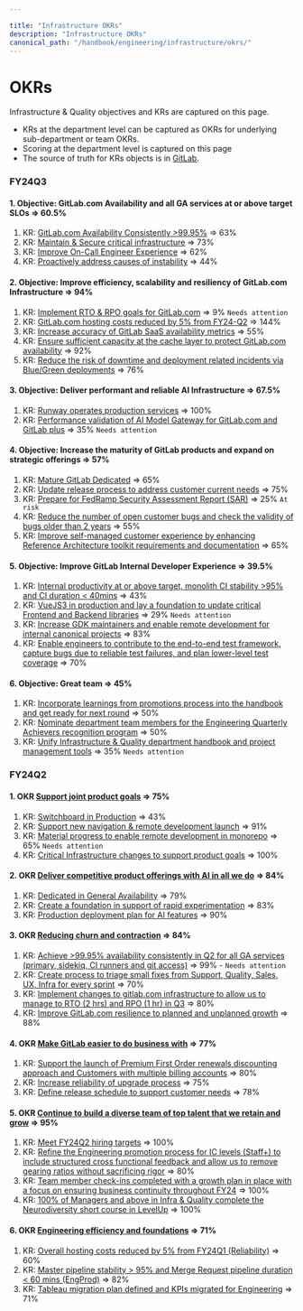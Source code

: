 ```yaml
---

title: "Infrastructure OKRs"
description: "Infrastructure OKRs"
canonical_path: "/handbook/engineering/infrastructure/okrs/"
---
```








# OKRs

Infrastructure & Quality objectives and KRs are captured on this page. 
- KRs at the department level can be captured as OKRs for underlying sub-department or team OKRs.
- Scoring at the department level is captured on this page
- The source of truth for KRs objects is in [GitLab](https://gitlab.com/gitlab-com/gitlab-OKRs/-/issues/?sort=due_date&state=opened&label_name%5B%5D=Department%3A%3AInfrastructure%20%26%20Quality&label_name%5B%5D=OKR&label_name%5B%5D=division%3A%3AEngineering&first_page_size=20). 

### FY24Q3

#### 1. **Objective:** GitLab.com Availability and all GA services at or above target SLOs => 60.5%
1. KR: [GitLab.com Availability Consistently >99.95%](https://gitlab.com/gitlab-com/gitlab-OKRs/-/work_items/3408) => 63%
1. KR: [Maintain & Secure critical infrastructure](https://gitlab.com/gitlab-com/gitlab-OKRs/-/work_items/3413) => 73%
1. KR: [Improve On-Call Engineer Experience](https://gitlab.com/gitlab-com/gitlab-OKRs/-/work_items/3414) => 62%
1. KR: [Proactively address causes of instability](https://gitlab.com/gitlab-com/gitlab-OKRs/-/work_items/3415) => 44%

#### 2. **Objective:** Improve efficiency, scalability and resiliency of GitLab.com Infrastructure => 94%
1. KR: [Implement RTO & RPO goals for GitLab.com](https://gitlab.com/gitlab-com/gitlab-OKRs/-/work_items/3701) => 9% `Needs attention`
1. KR: [GitLab.com hosting costs reduced by 5% from FY24-Q2](https://gitlab.com/gitlab-com/gitlab-OKRs/-/work_items/3400) => 144% 
1. KR: [Increase accuracy of GitLab SaaS availability metrics](https://gitlab.com/gitlab-com/gitlab-OKRs/-/work_items/3491) => 55%
1. KR: [Ensure sufficient capacity at the cache layer to protect GitLab.com availability](https://gitlab.com/gitlab-com/gitlab-OKRs/-/work_items/3492) => 92%
1. KR: [Reduce the risk of downtime and deployment related incidents via Blue/Green deployments](https://gitlab.com/gitlab-com/gitlab-OKRs/-/work_items/3546) => 76%

#### 3. **Objective:** Deliver performant and reliable AI Infrastructure => 67.5%
1. KR: [Runway operates production services](https://gitlab.com/gitlab-com/gitlab-OKRs/-/work_items/3494) => 100%
1. KR: [Performance validation of AI Model Gateway for GitLab.com and GitLab plus](https://gitlab.com/gitlab-com/gitlab-OKRs/-/work_items/4119) => 35% `Needs attention`

#### 4. **Objective:** Increase the maturity of GitLab products and expand on strategic offerings => 57%
1. KR: [Mature GitLab Dedicated](https://gitlab.com/gitlab-com/gitlab-OKRs/-/work_items/3495) => 65%
1. KR: [Update release process to address customer current needs](https://gitlab.com/gitlab-com/gitlab-OKRs/-/work_items/3497) => 75%
1. KR: [Prepare for FedRamp Security Assessment Report (SAR)](https://gitlab.com/gitlab-com/gitlab-OKRs/-/work_items/3498) => 25% `At risk`
1. KR: [Reduce the number of open customer bugs and check the validity of bugs older than 2 years](https://gitlab.com/gitlab-com/gitlab-OKRs/-/work_items/4061) => 55%
1. KR: [Improve self-managed customer experience by enhancing Reference Architecture toolkit requirements and documentation](https://gitlab.com/gitlab-com/gitlab-OKRs/-/work_items/3948) => 65%

#### 5. **Objective:** Improve GitLab Internal Developer Experience => 39.5%
1. KR: [Internal productivity at or above target, monolith CI stability >95% and CI duration < 40mins](https://gitlab.com/gitlab-com/gitlab-OKRs/-/work_items/3911) => 43%
1. KR: [VueJS3 in production and lay a foundation to update critical Frontend and Backend libraries](https://gitlab.com/gitlab-com/gitlab-OKRs/-/work_items/3912) => 29% `Needs attention`
1. KR: [Increase GDK maintainers and enable remote development for internal canonical projects](https://gitlab.com/gitlab-com/gitlab-OKRs/-/work_items/3913) => 83%
1. KR: [Enable engineers to contribute to the end-to-end test framework, capture bugs due to reliable test failures, and plan lower-level test coverage](https://gitlab.com/gitlab-com/gitlab-OKRs/-/work_items/4116) => 70%

#### 6. **Objective:** Great team => 45%
1. KR: [Incorporate learnings from promotions process into the handbook and get ready for next round]() => 50% 
1. KR: [Nominate department team members for the Engineering Quarterly Achievers recognition program]() => 50% 
1. KR: [Unify Infrastructure & Quality department handbook and project management tools]() => 35% `Needs attention`

### FY24Q2

#### 1. OKR [Support joint product goals](https://gitlab.com/gitlab-com/gitlab-OKRs/-/work_items/1798?iid_path=true) => 75%
1. KR: [Switchboard in Production](https://gitlab.com/gitlab-com/gitlab-OKRs/-/work_items/2427) => 43% 
1. KR: [Support new navigation & remote development launch](https://gitlab.com/gitlab-com/gitlab-OKRs/-/work_items/2293) => 91% 
1. KR: [Material progress to enable remote development in monorepo](https://gitlab.com/gitlab-com/gitlab-OKRs/-/work_items/2428) => 65% `Needs attention`
1. KR: [Critical Infrastructure changes to support product goals](https://gitlab.com/gitlab-com/gitlab-OKRs/-/work_items/2462) => 100% 

#### 2. OKR [Deliver competitive product offerings with AI in all we do](https://gitlab.com/gitlab-com/gitlab-OKRs/-/work_items/1799) => 84%
1. KR: [Dedicated in General Availability](https://gitlab.com/gitlab-com/gitlab-OKRs/-/work_items/2426) => 79% 
1. KR: [Create a foundation in support of rapid experimentation](https://gitlab.com/gitlab-com/gitlab-OKRs/-/work_items/2425) => 83%
1. KR: [Production deployment plan for AI features](https://gitlab.com/gitlab-com/gitlab-OKRs/-/work_items/2186) => 90%  

#### 3. OKR [Reducing churn and contraction](https://gitlab.com/gitlab-com/gitlab-OKRs/-/work_items/1800?iid_path=true) => 84%
1. KR: [Achieve >99.95% availability consistently in Q2 for all GA services (primary, sidekiq, CI runners and git access)](https://gitlab.com/gitlab-com/gitlab-OKRs/-/work_items/2458) => 99% - `Needs attention`
1. KR: [Create process to triage small fixes from Support, Quality, Sales, UX, Infra for every sprint](https://gitlab.com/gitlab-com/gitlab-OKRs/-/work_items/2460) => 70% 
1. KR: [Implement changes to gitlab.com infrastructure to allow us to manage to RTO (2 hrs) and RPO (1 hr) in Q3](https://gitlab.com/gitlab-com/gitlab-OKRs/-/work_items/2459) => 80%
1. KR: [Improve GitLab.com resilience to planned and unplanned growth](https://gitlab.com/gitlab-com/gitlab-OKRs/-/work_items/2461) => 88%

#### 4. OKR [Make GitLab easier to do business with](https://gitlab.com/gitlab-com/gitlab-OKRs/-/work_items/1801?iid_path=true) => 77%
1. KR: [Support the launch of Premium First Order renewals discounting approach and Customers with multiple billing accounts](https://gitlab.com/gitlab-com/gitlab-OKRs/-/work_items/2463) => 80% 
1. KR: [Increase reliability of upgrade process](https://gitlab.com/gitlab-com/gitlab-OKRs/-/work_items/2464) => 75%
1. KR: [Define release schedule to support customer needs](https://gitlab.com/gitlab-com/gitlab-OKRs/-/work_items/2465) => 78%

#### 5. OKR [Continue to build a diverse team of top talent that we retain and grow](https://gitlab.com/gitlab-com/gitlab-OKRs/-/work_items/1802?iid_path=true) => 95%
1. KR: [Meet FY24Q2 hiring targets](https://gitlab.com/gitlab-com/gitlab-OKRs/-/work_items/2315) => 100% 
1. KR: [Refine the Engineering promotion process for IC levels (Staff+) to include structured cross functional feedback and allow us to remove gearing ratios without sacrificing rigor](https://gitlab.com/gitlab-com/gitlab-OKRs/-/work_items/2466) => 80%
1. KR: [Team member check-ins completed with a growth plan in place with a focus on ensuring business continuity throughout FY24](https://gitlab.com/gitlab-com/gitlab-OKRs/-/work_items/2467) => 100%
1. KR: [100% of Managers and above in Infra & Quality complete the Neurodiversity short course in LevelUp](https://gitlab.com/gitlab-com/gitlab-OKRs/-/work_items/2468) => 100%

#### 6. OKR [Engineering efficiency and foundations](https://gitlab.com/gitlab-com/gitlab-OKRs/-/work_items/1803?iid_path=true) => 71%
1. KR: [Overall hosting costs reduced by 5% from FY24Q1 (Reliability)](https://gitlab.com/gitlab-com/gitlab-OKRs/-/work_items/2318) => 60%
1. KR: [Master pipeline stability > 95% and Merge Request pipeline duration < 60 mins (EngProd)](https://gitlab.com/gitlab-com/gitlab-OKRs/-/work_items/2471) => 82%
1. KR: [Tableau migration plan defined and KPIs migrated for Engineering](https://gitlab.com/gitlab-com/gitlab-OKRs/-/work_items/2732) => 71%
